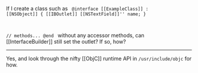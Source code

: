 

If I create a class such as
<code>
@interface [[ExampleClass]] : [[NSObject]]
{
    [[IBOutlet]] [[NSTextField]]'' name;
}

// methods...
@end
</code>
without any accessor methods, can [[InterfaceBuilder]] still set the outlet?  If so, how?

----
Yes, and look through the nifty [[ObjC]] runtime API in <code>/usr/include/objc</code> for how.